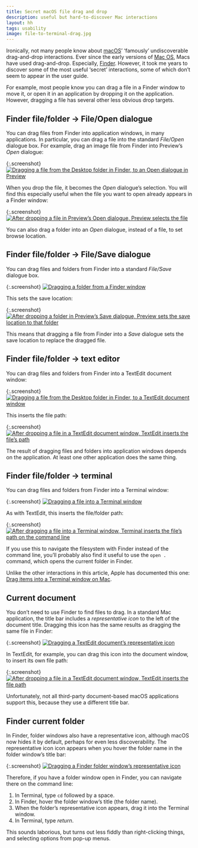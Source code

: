 ```yaml
---
title: Secret macOS file drag and drop
description: useful but hard-to-discover Mac interactions
layout: hh
tags: usability
image: file-to-terminal-drag.jpg
---
```


Ironically, not many people know about [macOS](https://en.wikipedia.org/wiki/MacOS)’
‘famously’ undiscoverable drag-and-drop interactions.
Ever since the early versions of [Mac OS](https://en.wikipedia.org/wiki/Classic_Mac_OS),
Macs have used drag-and-drop.
Especially, [Finder](https://en.wikipedia.org/wiki/Finder_(software)).
However, it took me years to discover some of the most useful ‘secret’ interactions,
some of which don’t seem to appear in the user guide.

For example, most people know you can drag a file in a Finder window to move it,
or open it in an application by dropping it on the application.
However, dragging a file has several other less obvious drop targets.

## Finder file/folder → File/Open dialogue

You can drag files from Finder into application windows, in many applications.
In particular, you can drag a file into the standard _File/Open_ dialogue box.
For example, drag an image file from Finder into Preview’s _Open_ dialogue:

{:.screenshot}
[![Dragging a file from the Desktop folder in Finder, to an Open dialogue in Preview](drag-and-drop/file-to-open-dialogue-drag.webp)](drag-and-drop/file-to-open-dialogue-drag.webp)

When you drop the file, it becomes the _Open_ dialogue’s selection.
You will find this especially useful when the file you want to open already appears in a Finder window:

{:.screenshot}
[![After dropping a file in Preview’s Open dialogue, Preview selects the file](drag-and-drop/file-to-open-dialogue-drop.webp)](drag-and-drop/file-to-open-dialogue-drop.webp)

You can also drag a folder into an _Open_ dialogue, instead of a file,
to set browse location.

## Finder file/folder → File/Save dialogue

You can drag files and folders from Finder into a standard _File/Save_ dialogue box.

{:.screenshot}
[![Dragging a folder from a Finder window](drag-and-drop/folder-drag.webp)](drag-and-drop/folder-drag.webp)

This sets the save location:

{:.screenshot}
[![After dropping a folder in Preview’s Save dialogue, Preview sets the save location to that folder](drag-and-drop/folder-to-save-dialogue-drop.webp)](drag-and-drop/folder-to-save-dialogue-drop.webp)

This means that dragging a file from Finder into a _Save_ dialogue sets the save
location to replace the dragged file.

## Finder file/folder → text editor

You can drag files and folders from Finder into a TextEdit document window:

{:.screenshot}
[![Dragging a file from the Desktop folder in Finder, to a TextEdit document window](drag-and-drop/file-to-editor-drag.webp)](drag-and-drop/file-to-editor-drag.webp)

This inserts the file path:

{:.screenshot}
[![After dropping a file in a TextEdit document window, TextEdit inserts the file’s path](drag-and-drop/file-to-editor-drop.webp)](drag-and-drop/file-to-editor-drop.webp)

The result of dragging files and folders into application windows depends on the application.
At least one other application does the same thing.

## Finder file/folder → terminal

You can drag files and folders from Finder into a Terminal window:

{:.screenshot}
[![Dragging a file into a Terminal window](drag-and-drop/file-to-terminal-drag.webp)](drag-and-drop/file-to-terminal-drag.webp)

As with TextEdit, this inserts the file/folder path:

{:.screenshot}
[![After dragging a file into a Terminal window, Terminal inserts the file’s path on the command line](drag-and-drop/file-to-terminal-drop.webp)](drag-and-drop/file-to-terminal-drop.webp)

If you use this to navigate the filesystem with Finder instead of the command line,
you’ll probably also find it useful to use the `open .` command,
which opens the current folder in Finder.

Unlike the other interactions in this article, Apple has documented this one:
[Drag items into a Terminal window on Mac](https://support.apple.com/en-gb/guide/terminal/trml106/mac).

## Current document

You don’t need to use Finder to find files to drag.
In a standard Mac application,
the title bar includes a _representative icon_ to the left of the document title.
Dragging this icon has the same results as dragging the same file in Finder:

{:.screenshot}
[![Dragging a TextEdit document’s representative icon](drag-and-drop/self-to-editor-drag.webp)](drag-and-drop/self-to-editor-drag.webp)

In TextEdit, for example, you can drag this icon into the document window, to insert its own file path:

{:.screenshot}
[![After dropping a file in a TextEdit document window, TextEdit inserts the file path](drag-and-drop/self-to-editor-drop.webp)](drag-and-drop/self-to-editor-drop.webp)

Unfortunately, not all third-party document-based macOS applications support this,
because they use a different title bar.

## Finder current folder

In Finder, folder windows also have a representative icon,
although macOS now hides it by default, perhaps for even less discoverability.
The representative icon icon appears when you hover the folder name in the folder window’s title bar:

{:.screenshot}
[![Dragging a Finder folder window’s representative icon](drag-and-drop/folder-self-drag.webp)](drag-and-drop/folder-self-drag.webp)

Therefore, if you have a folder window open in Finder, you can navigate there on the command line:

1. In Terminal, type `cd` followed by a space.
2. In Finder, hover the folder window’s title (the folder name).
3. When the folder’s representative icon appears, drag it into the Terminal window.
4. In Terminal, type _return_.

This sounds laborious, but turns out less fiddly than right-clicking things,
and selecting options from pop-up menus.

